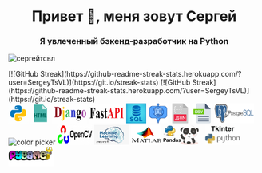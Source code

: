 <h1 align="center">Привет 👋, меня зовут Сергей</h1>
<h3 align="center">Я увлеченный бэкенд-разработчик на Python</h3>

<p align="left"> <img src="https://komarev.com/ghpvc/?username=sergeytsvl&label=Profile%20views&color=0e75b6&style=flat" alt="сергейтсвл" /> </p>
[![GitHub Streak](https://github-readme-streak-stats.herokuapp.com/?user=SergeyTsVL)](https://git.io/streak-stats)
[![GitHub Streak](https://github-readme-streak-stats.herokuapp.com/?user=SergeyTsVL)](https://git.io/streak-stats)
<div>
  <img width="40" height="40" src="icons8-pyton.gif" alt="color picker" />
  <img width="40" height="40" src="icons8-html.gif" alt="color picker" />
  <img width="70" height="40" src="django.gif" alt="color picker" />
  <img width="70" height="40" src="FastAPI.gif" alt="color picker" />
  <img width="40" height="40" src="sql.jpg" alt="color picker" />
  <img width="40" height="40" src="telegram.gif" alt="color picker" />
  <img width="40" height="40" src="json.png" alt="color picker" />
  <img width="40" height="40" src="csv.png" alt="color picker" />
  <img width="80" height="40" src="postgres.png" alt="color picker" />
  <img width="60" height="40" src="docker.gif" alt="color picker" />
  <img width="70" height="40" src="opencv.jpeg" alt="color picker" />
  <img width="70" height="40" src="ML.jpg" alt="color picker" />
  <img width="60" height="40" src="MTL.jpg" alt="color picker" />
  <img width="80" height="40" src="pandas.gif" alt="color picker" />
  <img width="70" height="40" src="tkiner.png" alt="color picker" />
  <img width="90" height="40" src="Pygame.png" alt="color picker" />
</div>





